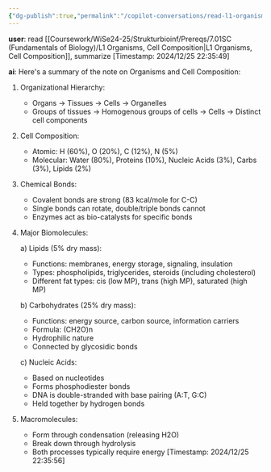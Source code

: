 ```yaml
---
{"dg-publish":true,"permalink":"/copilot-conversations/read-l1-organisms-cell-composition-summarize-20241225-223549/","tags":["copilot-conversation"],"noteIcon":""}
---
```



**user**: read [[Coursework/WiSe24-25/Strukturbioinf/Prereqs/7.01SC (Fundamentals of Biology)/L1 Organisms, Cell Composition\|L1 Organisms, Cell Composition]], summarize
[Timestamp: 2024/12/25 22:35:49]

**ai**: Here's a summary of the note on Organisms and Cell Composition:

1. Organizational Hierarchy:
   - Organs → Tissues → Cells → Organelles
   - Groups of tissues → Homogenous groups of cells → Cells → Distinct cell components

2. Cell Composition:
   - Atomic: H (60%), O (20%), C (12%), N (5%)
   - Molecular: Water (80%), Proteins (10%), Nucleic Acids (3%), Carbs (3%), Lipids (2%)

3. Chemical Bonds:
   - Covalent bonds are strong (83 kcal/mole for C-C)
   - Single bonds can rotate, double/triple bonds cannot
   - Enzymes act as bio-catalysts for specific bonds

4. Major Biomolecules:

   a) Lipids (5% dry mass):
   - Functions: membranes, energy storage, signaling, insulation
   - Types: phospholipids, triglycerides, steroids (including cholesterol)
   - Different fat types: cis (low MP), trans (high MP), saturated (high MP)

   b) Carbohydrates (25% dry mass):
   - Functions: energy source, carbon source, information carriers
   - Formula: (CH2O)n
   - Hydrophilic nature
   - Connected by glycosidic bonds

   c) Nucleic Acids:
   - Based on nucleotides
   - Forms phosphodiester bonds
   - DNA is double-stranded with base pairing (A:T, G:C)
   - Held together by hydrogen bonds

5. Macromolecules:
   - Form through condensation (releasing H2O)
   - Break down through hydrolysis
   - Both processes typically require energy
[Timestamp: 2024/12/25 22:35:56]